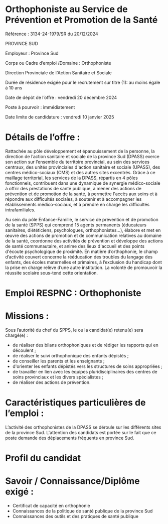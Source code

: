 # Orthophoniste au Service de Prévention et Promotion de la Santé

Référence : 3134-24-1979/SR du 20/12/2024

PROVINCE SUD

Employeur : Province Sud

Corps ou Cadre d’emploi /Domaine : Orthophoniste

Direction Provinciale de l'Action Sanitaire et Sociale

Durée de résidence exigée pour le recrutement sur titre (1): au moins égale à 10 ans

Date de dépôt de l’offre : vendredi 20 décembre 2024

Poste à pourvoir : immédiatement

Date limite de candidature : vendredi 10 janvier 2025

# Détails de l’offre :

Rattachée au pôle développement et épanouissement de la personne, la direction de l’action sanitaire et sociale de la province Sud (DPASS) exerce son action sur l’ensemble du territoire provincial, au sein des services centraux, des unités provinciales d'action sanitaire et sociale (UPASS), des centres médico-sociaux (CMS) et des autres sites excentrés. Grâce à ce maillage territorial, les services de la DPASS, répartis en 4 pôles fonctionnels, contribuent dans une dynamique de synergie médico-sociale à offrir des prestations de santé publique, à mener des actions de prévention et de promotion de la santé, à permettre l'accès aux soins et à répondre aux difficultés sociales, à soutenir et à accompagner les établissements médico-sociaux, et à prendre en charge les difficultés intrafamiliales.

Au sein du pôle Enfance-Famille, le service de prévention et de promotion de la santé (SPPS) qui comprend 15 agents permanents (éducateurs sanitaires, diététiciens, psychologues, orthophonistes...), élabore et met en œuvre des actions de promotion et de communication relatives au domaine de la santé, coordonne des activités de prévention et développe des actions de santé communautaire, et anime des lieux d'accueil et des points d'écoute psychologique de proximité. En matière d’orthophonie, le champ d’activité couvert concerne la rééducation des troubles du langage des enfants, des écoles maternelles et primaires, à l’exclusion du handicap dont la prise en charge relève d’une autre institution. La volonté de promouvoir la réussite scolaire sous-tend cette orientation.

# Emploi RESPNC : Orthophoniste

# Missions :

Sous l’autorité du chef du SPPS, le ou la candidat(e) retenu(e) sera chargé(e) :

- de réaliser des bilans orthophoniques et de rédiger les rapports qui en découlent ;
- de réaliser le suivi orthophonique des enfants dépistés ;
- de conseiller les parents et les enseignants ;
- d'orienter les enfants dépistés vers les structures de soins appropriées ;
- de travailler en lien avec les équipes pluridisciplinaires des centres de soins provinciaux et les divers spécialistes ;
- de réaliser des actions de prévention.

# Caractéristiques particulières de l’emploi :

L’activité des orthophonistes de la DPASS se déroule sur les différents sites de la province Sud. L'attention des candidats est portée sur le fait que ce poste demande des déplacements fréquents en province Sud.

# Profil du candidat

# Savoir / Connaissance/Diplôme exigé :

- Certificat de capacité en orthophonie
- Connaissances de la politique de santé publique de la province Sud
- Connaissances des outils et des pratiques de santé publique
